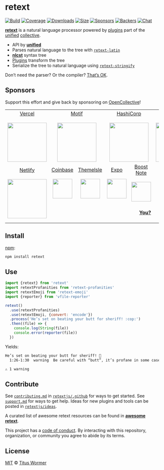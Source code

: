 # retext

[![Build][build-badge]][build]
[![Coverage][coverage-badge]][coverage]
[![Downloads][downloads-badge]][downloads]
[![Size][size-badge]][size]
[![Sponsors][sponsors-badge]][collective]
[![Backers][backers-badge]][collective]
[![Chat][chat-badge]][chat]

[**retext**][retext] is a natural language processor powered by [plugins][]
part of the [unified][] [collective][].

*   API by [**unified**][unified]
*   Parses natural language to the tree with [`retext-latin`][latin]
*   [**nlcst**][nlcst] syntax tree
*   [Plugins][] transform the tree
*   Serialize the tree to natural language using [`retext-stringify`][stringify]

Don’t need the parser?
Or the compiler?
[That’s OK][unified-usage].

## Sponsors

Support this effort and give back by sponsoring on [OpenCollective][collective]!

<!--lint ignore no-html-->

<table>
<tr valign="middle">
<td width="20%" align="center" rowspan="2" colspan="2">
  <a href="https://vercel.com">Vercel</a><br><br>
  <a href="https://vercel.com"><img src="https://avatars1.githubusercontent.com/u/14985020?s=256&v=4" width="128"></a>
</td>
<td width="20%" align="center" rowspan="2" colspan="2">
  <a href="https://motif.land">Motif</a><br><br>
  <a href="https://motif.land"><img src="https://avatars1.githubusercontent.com/u/74457950?s=256&v=4" width="128"></a>
</td>
<td width="20%" align="center" rowspan="2" colspan="2">
  <a href="https://www.hashicorp.com">HashiCorp</a><br><br>
  <a href="https://www.hashicorp.com"><img src="https://avatars1.githubusercontent.com/u/761456?s=256&v=4" width="128"></a>
</td>
<td width="20%" align="center" rowspan="2" colspan="2">
  <a href="https://www.gitbook.com">GitBook</a><br><br>
  <a href="https://www.gitbook.com"><img src="https://avatars1.githubusercontent.com/u/7111340?s=256&v=4" width="128"></a>
</td>
<td width="20%" align="center" rowspan="2" colspan="2">
  <a href="https://www.gatsbyjs.org">Gatsby</a><br><br>
  <a href="https://www.gatsbyjs.org"><img src="https://avatars1.githubusercontent.com/u/12551863?s=256&v=4" width="128"></a>
</td>
</tr>
<tr valign="middle">
</tr>
<tr valign="middle">
<td width="20%" align="center" rowspan="2" colspan="2">
  <a href="https://www.netlify.com">Netlify</a><br><br>
  <!--OC has a sharper image-->
  <a href="https://www.netlify.com"><img src="https://images.opencollective.com/netlify/4087de2/logo/256.png" width="128"></a>
</td>
<td width="10%" align="center">
  <a href="https://www.coinbase.com">Coinbase</a><br><br>
  <a href="https://www.coinbase.com"><img src="https://avatars1.githubusercontent.com/u/1885080?s=256&v=4" width="64"></a>
</td>
<td width="10%" align="center">
  <a href="https://themeisle.com">ThemeIsle</a><br><br>
  <a href="https://themeisle.com"><img src="https://avatars1.githubusercontent.com/u/58979018?s=128&v=4" width="64"></a>
</td>
<td width="10%" align="center">
  <a href="https://expo.io">Expo</a><br><br>
  <a href="https://expo.io"><img src="https://avatars1.githubusercontent.com/u/12504344?s=128&v=4" width="64"></a>
</td>
<td width="10%" align="center">
  <a href="https://boostnote.io">Boost Note</a><br><br>
  <a href="https://boostnote.io"><img src="https://images.opencollective.com/boosthub/6318083/logo/128.png" width="64"></a>
</td>
<td width="10%" align="center">
  <a href="https://www.holloway.com">Holloway</a><br><br>
  <a href="https://www.holloway.com"><img src="https://avatars1.githubusercontent.com/u/35904294?s=128&v=4" width="64"></a>
</td>
<td width="10%"></td>
<td width="10%"></td>
<td width="10%"></td>
</tr>
<tr valign="middle">
<td width="100%" align="center" colspan="8">
  <br>
  <a href="https://opencollective.com/unified"><strong>You?</strong></a>
  <br><br>
</td>
</tr>
</table>

## Install

[npm][]:

```sh
npm install retext
```

## Use

```js
import {retext} from 'retext'
import retextProfanities from 'retext-profanities'
import retextEmoji from 'retext-emoji'
import {reporter} from 'vfile-reporter'

retext()
  .use(retextProfanities)
  .use(retextEmoji, {convert: 'encode'})
  .process('He’s set on beating your butt for sheriff! :cop:')
  .then((file) => {
    console.log(String(file))
    console.error(reporter(file))
  })
```

Yields:

```txt
He’s set on beating your butt for sheriff! 👮
  1:26-1:30  warning  Be careful with “butt”, it’s profane in some cases  butt  retext-profanities

⚠ 1 warning
```

## Contribute

See [`contributing.md`][contributing] in [`retextjs/.github`][health] for ways
to get started.
See [`support.md`][support] for ways to get help.
Ideas for new plugins and tools can be posted in [`retextjs/ideas`][ideas].

A curated list of awesome retext resources can be found in [**awesome
retext**][awesome].

This project has a [code of conduct][coc].
By interacting with this repository, organization, or community you agree to
abide by its terms.

## License

[MIT][license] © [Titus Wormer][author]

<!-- Definitions -->

[build-badge]: https://github.com/retextjs/retext/workflows/main/badge.svg

[build]: https://github.com/retextjs/retext/actions

[coverage-badge]: https://img.shields.io/codecov/c/github/retextjs/retext.svg

[coverage]: https://codecov.io/github/retextjs/retext

[downloads-badge]: https://img.shields.io/npm/dm/retext.svg

[downloads]: https://www.npmjs.com/package/retext

[size-badge]: https://img.shields.io/bundlephobia/minzip/retext.svg

[size]: https://bundlephobia.com/result?p=retext

[sponsors-badge]: https://opencollective.com/unified/sponsors/badge.svg

[backers-badge]: https://opencollective.com/unified/backers/badge.svg

[collective]: https://opencollective.com/unified

[chat-badge]: https://img.shields.io/badge/chat-discussions-success.svg

[chat]: https://github.com/retextjs/retext/discussions

[health]: https://github.com/retextjs/.github

[contributing]: https://github.com/retextjs/.github/blob/main/contributing.md

[support]: https://github.com/retextjs/.github/blob/main/support.md

[coc]: https://github.com/retextjs/.github/blob/main/code-of-conduct.md

[ideas]: https://github.com/retextjs/ideas

[awesome]: https://github.com/retextjs/awesome-retext

[license]: https://github.com/retextjs/retext/blob/main/license

[author]: https://wooorm.com

[npm]: https://docs.npmjs.com/cli/install

[unified]: https://github.com/unifiedjs/unified

[unified-usage]: https://github.com/unifiedjs/unified#usage

[latin]: https://github.com/retextjs/retext/tree/main/packages/retext-latin

[stringify]: https://github.com/retextjs/retext/tree/main/packages/retext-stringify

[plugins]: https://github.com/retextjs/retext/tree/main/doc/plugins.md

[retext]: https://github.com/retextjs/retext

[nlcst]: https://github.com/syntax-tree/nlcst
